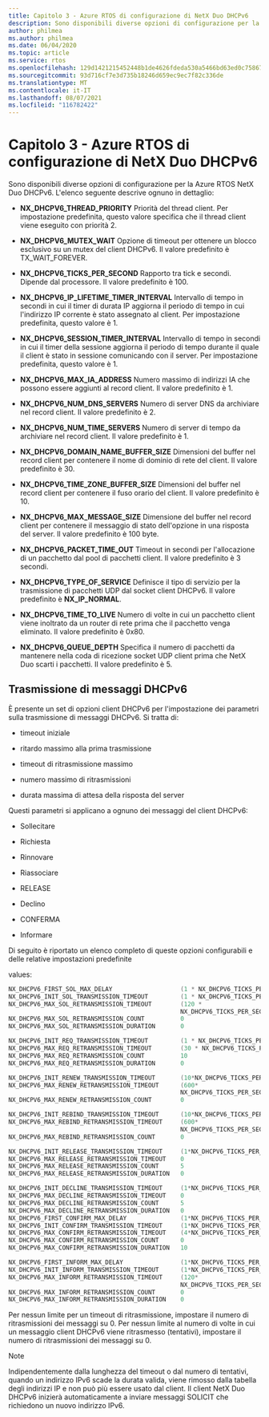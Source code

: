 ```yaml
---
title: Capitolo 3 - Azure RTOS di configurazione di NetX Duo DHCPv6
description: Sono disponibili diverse opzioni di configurazione per la Azure RTOS NetX Duo DHCPv6.
author: philmea
ms.author: philmea
ms.date: 06/04/2020
ms.topic: article
ms.service: rtos
ms.openlocfilehash: 129d1421215452448b1de4626fdeda530a5466bd63ed0c758676c3ad60f9d6fb
ms.sourcegitcommit: 93d716cf7e3d735b18246d659ec9ec7f82c336de
ms.translationtype: MT
ms.contentlocale: it-IT
ms.lasthandoff: 08/07/2021
ms.locfileid: "116782422"
---
```

# <a name="chapter-3---azure-rtos-netx-duo-dhcpv6-configuration-options"></a>Capitolo 3 - Azure RTOS di configurazione di NetX Duo DHCPv6

Sono disponibili diverse opzioni di configurazione per la Azure RTOS NetX Duo DHCPv6. L'elenco seguente descrive ognuno in dettaglio:  
  
  
- **NX_DHCPV6_THREAD_PRIORITY** Priorità del thread client. Per impostazione predefinita, questo valore specifica che il thread client viene eseguito con priorità 2.

- **NX_DHCPV6_MUTEX_WAIT** Opzione di timeout per ottenere un blocco esclusivo su un mutex del client DHCPv6. Il valore predefinito è TX_WAIT_FOREVER.

- **NX_DHCPV6_TICKS_PER_SECOND** Rapporto tra tick e secondi. Dipende dal processore. Il valore predefinito è 100.

- **NX_DHCPV6_IP_LIFETIME_TIMER_INTERVAL**  Intervallo di tempo in secondi in cui il timer di durata IP aggiorna il periodo di tempo in cui l'indirizzo IP corrente è stato assegnato al client. Per impostazione predefinita, questo valore è 1.

- **NX_DHCPV6_SESSION_TIMER_INTERVAL**  Intervallo di tempo in secondi in cui il timer della sessione aggiorna il periodo di tempo durante il quale il client è stato in sessione comunicando con il server. Per impostazione predefinita, questo valore è 1.

- **NX_DHCPV6_MAX_IA_ADDRESS** Numero massimo di indirizzi IA che possono essere aggiunti al record client. Il valore predefinito è 1. 

- **NX_DHCPV6_NUM_DNS_SERVERS** Numero di server DNS da archiviare nel record client. Il valore predefinito è 2.

- **NX_DHCPV6_NUM_TIME_SERVERS** Numero di server di tempo da archiviare nel record client. Il valore predefinito è 1.

- **NX_DHCPV6_DOMAIN_NAME_BUFFER_SIZE**  Dimensioni del buffer nel record client per contenere il nome di dominio di rete del client. Il valore predefinito è 30.

- **NX_DHCPV6_TIME_ZONE_BUFFER_SIZE**  Dimensioni del buffer nel record client per contenere il fuso orario del client. Il valore predefinito è 10.

- **NX_DHCPV6_MAX_MESSAGE_SIZE** Dimensione del buffer nel record client per contenere il messaggio di stato dell'opzione in una risposta del server. Il valore predefinito è 100 byte.

- **NX_DHCPV6_PACKET_TIME_OUT** Timeout in secondi per l'allocazione di un pacchetto dal pool di pacchetti client. Il valore predefinito è 3 secondi.

- **NX_DHCPV6_TYPE_OF_SERVICE** Definisce il tipo di servizio per la trasmissione di pacchetti UDP dal socket client DHCPv6. Il valore predefinito è **NX_IP_NORMAL**.

- **NX_DHCPV6_TIME_TO_LIVE** Numero di volte in cui un pacchetto client viene inoltrato da un router di rete prima che il pacchetto venga eliminato. Il valore predefinito è 0x80.

- **NX_DHCPV6_QUEUE_DEPTH** Specifica il numero di pacchetti da mantenere nella coda di ricezione socket UDP client prima che NetX Duo scarti i pacchetti. Il valore predefinito è 5.

## <a name="dhcpv6-message-transmission"></a>Trasmissione di messaggi DHCPv6

È presente un set di opzioni client DHCPv6 per l'impostazione dei parametri sulla trasmissione di messaggi DHCPv6. Si tratta di: 

  - timeout iniziale

  - ritardo massimo alla prima trasmissione

  - timeout di ritrasmissione massimo 

  - numero massimo di ritrasmissioni 

  - durata massima di attesa della risposta del server

Questi parametri si applicano a ognuno dei messaggi del client DHCPv6:

- Sollecitare

- Richiesta

- Rinnovare

- Riassociare

- RELEASE

- Declino

- CONFERMA

- Informare

Di seguito è riportato un elenco completo di queste opzioni configurabili e delle relative impostazioni predefinite 

values:

```C
NX_DHCPV6_FIRST_SOL_MAX_DELAY                   (1 * NX_DHCPV6_TICKS_PER_SECOND) 
NX_DHCPV6_INIT_SOL_TRANSMISSION_TIMEOUT         (1 * NX_DHCPV6_TICKS_PER_SECOND) 
NX_DHCPV6_MAX_SOL_RETRANSMISSION_TIMEOUT        (120 *
                                                NX_DHCPV6_TICKS_PER_SECOND) 
NX_DHCPV6_MAX_SOL_RETRANSMISSION_COUNT          0
NX_DHCPV6_MAX_SOL_RETRANSMISSION_DURATION       0

NX_DHCPV6_INIT_REQ_TRANSMISSION_TIMEOUT         (1 * NX_DHCPV6_TICKS_PER_SECOND) 
NX_DHCPV6_MAX_REQ_RETRANSMISSION_TIMEOUT        (30 * NX_DHCPV6_TICKS_PER_SECOND) 
NX_DHCPV6_MAX_REQ_RETRANSMISSION_COUNT          10
NX_DHCPV6_MAX_REQ_RETRANSMISSION_DURATION       0

NX_DHCPV6_INIT_RENEW_TRANSMISSION_TIMEOUT       (10*NX_DHCPV6_TICKS_PER_SECOND)     
NX_DHCPV6_MAX_RENEW_RETRANSMISSION_TIMEOUT      (600*   
                                                NX_DHCPV6_TICKS_PER_SECOND)  
NX_DHCPV6_MAX_RENEW_RETRANSMISSION_COUNT        0

NX_DHCPV6_INIT_REBIND_TRANSMISSION_TIMEOUT      (10*NX_DHCPV6_TICKS_PER_SECOND)     
NX_DHCPV6_MAX_REBIND_RETRANSMISSION_TIMEOUT     (600*  
                                                NX_DHCPV6_TICKS_PER_SECOND)  
NX_DHCPV6_MAX_REBIND_RETRANSMISSION_COUNT       0 

NX_DHCPV6_INIT_RELEASE_TRANSMISSION_TIMEOUT     (1*NX_DHCPV6_TICKS_PER_SECOND)
NX_DHCPV6_MAX_RELEASE_RETRANSMISSION_TIMEOUT    0 
NX_DHCPV6_MAX_RELEASE_RETRANSMISSION_COUNT      5  
NX_DHCPV6_MAX_RELEASE_RETRANSMISSION_DURATION   0

NX_DHCPV6_INIT_DECLINE_TRANSMISSION_TIMEOUT     (1*NX_DHCPV6_TICKS_PER_SECOND)
NX_DHCPV6_MAX_DECLINE_RETRANSMISSION_TIMEOUT    0
NX_DHCPV6_MAX_DECLINE_RETRANSMISSION_COUNT      5  
NX_DHCPV6_MAX_DECLINE_RETRANSMISSION_DURATION   0
NX_DHCPV6_FIRST_CONFIRM_MAX_DELAY               (1*NX_DHCPV6_TICKS_PER_SECOND)
NX_DHCPV6_INIT_CONFIRM_TRANSMISSION_TIMEOUT     (1*NX_DHCPV6_TICKS_PER_SECOND)
NX_DHCPV6_MAX_CONFIRM_RETRANSMISSION_TIMEOUT    (4*NX_DHCPV6_TICKS_PER_SECOND)
NX_DHCPV6_MAX_CONFIRM_RETRANSMISSION_COUNT      0  
NX_DHCPV6_MAX_CONFIRM_RETRANSMISSION_DURATION   10

NX_DHCPV6_FIRST_INFORM_MAX_DELAY                (1*NX_DHCPV6_TICKS_PER_SECOND)
NX_DHCPV6_INIT_INFORM_TRANSMISSION_TIMEOUT      (1*NX_DHCPV6_TICKS_PER_SECOND)
NX_DHCPV6_MAX_INFORM_RETRANSMISSION_TIMEOUT     (120*   
                                                NX_DHCPV6_TICKS_PER_SECOND)
NX_DHCPV6_MAX_INFORM_RETRANSMISSION_COUNT       0 
NX_DHCPV6_MAX_INFORM_RETRANSMISSION_DURATION    0
```

Per nessun limite per un timeout di ritrasmissione, impostare il numero di ritrasmissioni dei messaggi su 0. Per nessun limite al numero di volte in cui un messaggio client DHCPv6 viene ritrasmesso (tentativi), impostare il numero di ritrasmissioni dei messaggi su 0.

> [!NOTE]
> Indipendentemente dalla lunghezza del timeout o dal numero di tentativi, quando un indirizzo IPv6 scade la durata valida, viene rimosso dalla tabella degli indirizzi IP e non può più essere usato dal client. Il client NetX Duo DHCPv6 inizierà automaticamente a inviare messaggi SOLICIT che richiedono un nuovo indirizzo IPv6.